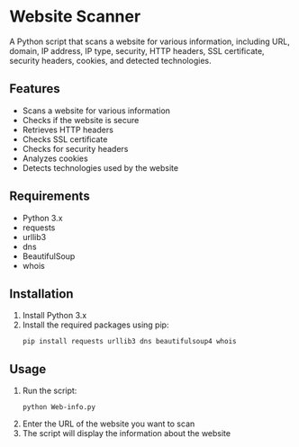 
# Website Scanner

A Python script that scans a website for various information, including URL, domain, IP address, IP type, security, HTTP headers, SSL certificate, security headers, cookies, and detected technologies.

## Features

- Scans a website for various information
- Checks if the website is secure
- Retrieves HTTP headers
- Checks SSL certificate
- Checks for security headers
- Analyzes cookies
- Detects technologies used by the website

## Requirements

- Python 3.x
- requests
- urllib3
- dns
- BeautifulSoup
- whois

## Installation

1. Install Python 3.x
2. Install the required packages using pip:
   ```
   pip install requests urllib3 dns beautifulsoup4 whois
   ```

## Usage

1. Run the script:
   ```
   python Web-info.py
   ```
2. Enter the URL of the website you want to scan
3. The script will display the information about the website

